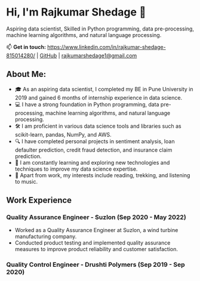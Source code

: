 # Hi, I'm Rajkumar Shedage 👋

Aspiring data scientist, Skilled in Python programming, data pre-processing, machine learning algorithms, and natural language processing.

📫 **Get in touch:** https://www.linkedin.com/in/rajkumar-shedage-815014280/ | [GitHub](https://github.com/rajkumarshedage) |  rajkumarshedage1@gmail.com

## About Me:

- 🎓 As an aspiring data scientist, I completed my BE in Pune University in 2019 and gained 6 months of internship experience in data science.
- 💻 I have a strong foundation in Python programming, data pre-processing, machine learning algorithms, and natural language processing.
- 🛠️ I am proficient in various data science tools and libraries such as scikit-learn, pandas, NumPy, and AWS.
- 🔍 I have completed personal projects in sentiment analysis, loan defaulter prediction, credit fraud detection, and insurance claim prediction.
- 🌱 I am constantly learning and exploring new technologies and techniques to improve my data science expertise.
- 🌟 Apart from work, my interests include reading, trekking, and listening to music.

## Work Experience

### Quality Assurance Engineer - Suzlon (Sep 2020 - May 2022)

- Worked as a Quality Assurance Engineer at Suzlon, a wind turbine manufacturing company.
- Conducted product testing and implemented quality assurance measures to improve product reliability and customer satisfaction.

### Quality Control Engineer - Drushti Polymers (Sep 2019 - Sep 2020)
